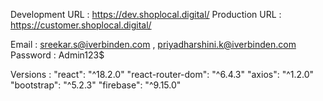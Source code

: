 Development URL : https://dev.shoplocal.digital/
Production URL : https://customer.shoplocal.digital/

Email : sreekar.s@iverbinden.com , priyadharshini.k@iverbinden.com
Password : Admin123$

Versions :
"react": "^18.2.0"
"react-router-dom": "^6.4.3"
"axios": "^1.2.0"
"bootstrap": "^5.2.3"
"firebase": "^9.15.0"
